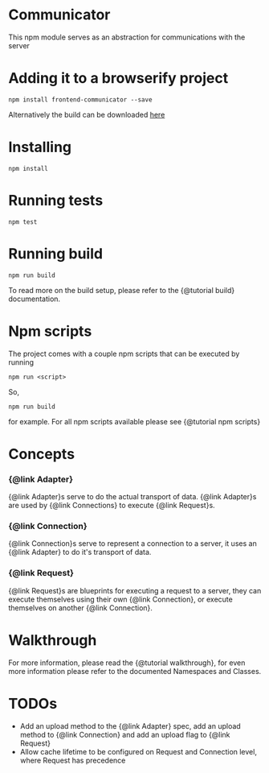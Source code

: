 Communicator
============================

This npm module serves as an abstraction for communications with the server

Adding it to a browserify project
=================================

```
npm install frontend-communicator --save
```
Alternatively the build can be downloaded <a href="build.tar.gz">here</a>

Installing
==========

```
npm install
```

Running tests
=============

```
npm test
```

Running build
=============

```
npm run build
```

To read more on the build setup, please refer to the {@tutorial build} documentation.

Npm scripts
===========
The project comes with a couple npm scripts that can be executed by running

```
npm run <script>
```
So,
```
npm run build
```

for example.
For all npm scripts available please see {@tutorial npm scripts}

Concepts
========

### {@link Adapter}
{@link Adapter}s serve to do the actual transport of data.
{@link Adapter}s are used by {@link Connections} to execute {@link Request}s.

### {@link Connection}
{@link Connection}s serve to represent a connection to a server, it uses an {@link Adapter} to do it's transport of data.

### {@link Request}
{@link Request}s are blueprints for executing a request to a server, they can execute themselves using their own {@link Connection}, or execute themselves on another {@link Connection}.

Walkthrough
===========
For more information, please read the {@tutorial walkthrough}, for even more information please refer to the documented Namespaces and Classes.

TODOs
=====
* Add an upload method to the {@link Adapter} spec, add an upload method to {@link Connection} and add an upload flag to {@link Request}
* Allow cache lifetime to be configured on Request and Connection level, where Request has precedence